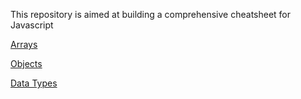 This repository is aimed at building a comprehensive cheatsheet for Javascript  

[Arrays](https://github.com/banurekhaMohan279/javascript-array-cheatsheet/blob/master/array.md)

[Objects](https://github.com/banurekhaMohan279/javascript-array-cheatsheet/blob/master/object.md)

[Data Types](https://github.com/banurekhaMohan279/javascript-array-cheatsheet/blob/master/dataTypes.md)

